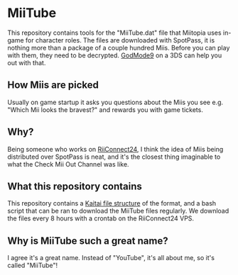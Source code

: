 # MiiTube

This repository contains tools for the "MiiTube.dat" file that Miitopia uses in-game for character roles.
The files are downloaded with SpotPass, it is nothing more than a package of a couple hundred Miis. Before you can play with them, they need to be decrypted. [GodMode9](https://github.com/d0k3/GodMode9) on a 3DS can help you out with that.

## How Miis are picked

Usually on game startup it asks you questions about the Miis you see e.g. "Which Mii looks the bravest?" and rewards you with game tickets.

## Why?

Being someone who works on [RiiConnect24](https://rc24.xyz/), I think the idea of Miis being distributed over SpotPass is neat, and it's the closest thing imaginable to what the Check Mii Out Channel was like.

## What this repository contains

This repository contains a [Kaitai file structure](https://kaitai.io/) of the format, and a bash script that can be ran to download the MiiTube files regularly. We download the files every 8 hours with a crontab on the RiiConnect24 VPS.

## Why is MiiTube such a great name?

I agree it's a great name. Instead of "YouTube", it's all about me, so it's called "MiiTube"!

